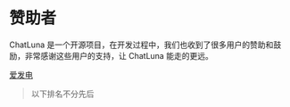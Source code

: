 <script setup>
import { VPTeamMembers, VPTeamPageSection, VPSponsors } from 'vitepress/theme'

const thinks = [

    {
        img: "https://q1.qlogo.cn/g?b=qq&nk=766949709&s=0",
        name: "EF台风",
        url: "#EF台风",
    },
    {
        img: "https://q1.qlogo.cn/g?b=qq&nk=2371124484&s=0",
        name: "TR0MX",
        url: "#TR0MX",
    },
    {
        img: "https://q1.qlogo.cn/g?b=qq&nk=52473342&s=0",
        name: "僵尸尸",
        url: "#僵尸尸",
    },
    {
        img: "https://q1.qlogo.cn/g?b=qq&nk=3373167460&s=0",
        name: "Nawyjx",
        url: "#Nawyjx",
    },
    {
        img: "https://q1.qlogo.cn/g?b=qq&nk=3283406743&s=0",
        name: "Ling",
        url: "#Ling",
    },
    {
        img: "https://q1.qlogo.cn/g?b=qq&nk=1919892171&s=0",
        name: "上学",
        url: "#上学",
    },
    {
        img: "https://q1.qlogo.cn/g?b=qq&nk=503753255&s=0",
        name: "飞@^O^",
        url: "#飞@^O^",
    },
    {
        img: "https://pic1.afdiancdn.com/user/979158d0e7d211ec95c152540025c377/avatar/d5573d81cfda4cc36f4cda19a264b02c_w640_h640_s16.jpeg?imageView2/1/w/120/h/120",
        name: "LingLambda",
        url: "#LingLambda",
    },
    {
        img: "https://pic1.afdiancdn.com/user/6d4a910c147211f0b46752540025c377/avatar/ed7e4e22ca3fb115b38b3821b67e1316_w1080_h561_s79.jpeg?imageView2/1/w/120/h/120",
        name: "不爱电用户_CQAX",
        url: "#不爱电用户_CQAX",
    },
    {
        img: "https://pic1.afdiancdn.com/user/8e969caa21fb11ed882552540025c377/avatar/521ff1ff9ce371778c3edcb2d374bc2f_w1440_h1440_s130.jpeg?imageView2/1/w/120/h/120",
        name: "Cook Sleep",
        url: "#Cook Sleep",
    },
    {
        name: "ffmpeg",
        url: "#ffmpeg",
        img: "https://pic1.afdiancdn.com/user/e09d2c8c082a11efaf7e5254001e7c00/avatar/708e1356e53a647823e760a5a9611658_w500_h500_s67.jpeg?imageView2/1/w/120/h/120",
    },
    {
        name: "爱发电用户_ba642"
        url: "#爱发电用户_ba642"
        img: "https://pic1.afdiancdn.com/default/avatar/avatar-purple.png?imageView2/1/"
    },
    {
        img: "https://pic1.afdiancdn.com/user/6cec4d5aaf5611eda22e52540025c377/avatar/142700cc6b59c77aac5ee7490b0cc036_w1080_h1080_s43.jpeg?imageView2/1/w/120/h/120",
        name: "Mirage",
        url: "#Mirage"
    },
     {
        img: "https://pic1.afdiancdn.com/default/avatar/avatar-orange.png?imageView2/1/w/120/h/120",
        name: "来自夜航星",
        url: "#来自夜航星",
    },
    {
        img: "https://pic1.afdiancdn.com/user/6d4c567450d811eca3c852540025c377/avatar/fae1ec9c8ef86d6d2b34eec959cb23dc_w640_h640_s39.jpg?imageView2/1/w/120/h/120",
        name: "RikoNeko",
        url: "#RikoNeko",
    },
    {
        img: "https://pic1.afdiancdn.com/default/avatar/avatar-blue.png?imageView2/1/w/120/h/120",
        name: "Cloudwind.♨",
        url: "#Cloudwind.♨",
    },
    {
        img: "https://pic1.afdiancdn.com/default/avatar/avatar-purple.png?imageView2/1/w/120/h/120",
        name:"爱发电用户_GPsK",
        url: "#爱发电用户_GPsK"
    },
    {
     img: "https://pic1.afdiancdn.com/default/avatar/avatar-purple.png?imageView2/1/w/120/h/120",
     name:"爱发电用户_2ad12",
     url: "#爱发电用户_2ad12"   
    }

]; 
</script>

# 赞助者

ChatLuna 是一个开源项目，在开发过程中，我们也收到了很多用户的赞助和鼓励，非常感谢这些用户的支持，让 ChatLuna 能走的更远。

[爱发电](https://afdian.com/a/dingyi222666)

> 以下排名不分先后

<sponsors :data="thinks" />
